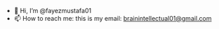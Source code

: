 - 👋 Hi, I’m @fayezmustafa01
- 📫 How to reach me: this is my email: brainintellectual01@gmail.com

<!---
fayezmustafa01/fayezmustafa01 is a ✨ special ✨ repository because its `README.md` (this file) appears on your GitHub profile.
You can click the Preview link to take a look at your changes.
--->
